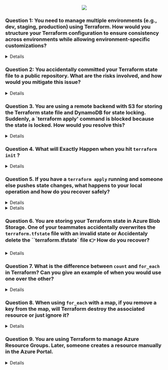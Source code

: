 <p align="center">
  <img src="https://capsule-render.vercel.app/api?type=waving&color=0:0000FF,100:FFB347&height=140&section=header&text=TERRAFORM%20SCENARIO%20BASED%20QUESTIONS&fontSize=28&fontColor=fff" />
</p>

### Question 1: You need to manage multiple environments (e.g., dev, staging, production) using Terraform. How would you structure your Terraform configuration to ensure consistency across environments while allowing environment-specific customizations?
<details>

- Modules: Create reusable modules for components like networks, compute instances, and storage that are shared across environments. These modules are stored in the modules/ directory.
- Use terraform.tfvars within each environment directory to define environment-specific variables (e.g., instance sizes, number of instances, or environment-specific tags).
- Define the backend.tf file in each environment's directory to specify the remote backend for storing the Terraform state files.
- Store your Terraform configurations in a version control system like Git. Each environment can be managed in a separate branch if necessary.
</details>

### Question 2: You accidentally committed your Terraform state file to a public repository. What are the risks involved, and how would you mitigate this issue?

<details>

- Immediately Remove the State File from the Repository
- Revoke Compromised Credentials: Immediately revoke any exposed API keys, provider credentials, or secrets found in the state file.
- Rotate Credentials: Generate new credentials and update your Terraform provider configurations to use them.
- Review Logs: Check cloud provider logs for any unauthorized access or suspicious activity that may have occurred using the exposed credentials
</details>

### Question 3. You are using a remote backend with S3 for storing the Terraform state file and DynamoDB for state locking. Suddenly, a `terraform apply' command is blocked because the state is locked. How would you resolve this?
<details>

- Only manually remove the lock if you are certain that no other Terraform operations are running, as this can lead to state corruption if done incorrectly.

- Remove the Lock Using AWS Management Console:
Select the locked item in the DynamoDB table and delete it.

</details>


### Question 4. What will Exactly Happen when you hit `terraform init` ?
<details>


1. Initialize backend

If you’re storing state remotely (e.g., Azure Storage, S3, Terraform Cloud), it sets that up.

If no backend is defined, it just uses a local terraform.tfstate file.



2. Download providers

Terraform checks the terraform block → required_providers.

It downloads the correct versions (e.g., azurerm, vault, azapi) from the Terraform Registry.

Saves them in .terraform folder locally.



3. Check versions

Confirms your Terraform CLI version meets the required_version.

Verifies provider plugin versions match what you specified.



4. Prepare modules (if any)

If your code uses external modules (source = "git... or registry"), Terraform downloads them into .terraform/modules.



5. Lock dependencies

Creates/updates .terraform.lock.hcl → keeps track of exact provider versions, so builds are reproducible across environments.





---

🔎 In short:

terraform init =
📦 Download providers + modules
🗂️ Setup backend
🔒 Lock versions

It’s like “installing dependencies” in programming (similar to npm install or pip install).


---



</details>

### Question 5. If you have a `terraform apply` running and someone else pushes state changes, what happens to your local operation and how do you recover safely?


<details>

### 🌍 Terraform Apply Without Remote Backend




---


- State file (`terraform.tfstate`) is stored **only on local machine**.  
- Each user has their **own copy of state**.  
- Terraform has **no locking and no sync**, so:  
  - Resource drift can occur.  
  - Duplicate resources may be created.  
  - Existing resources may be deleted/overwritten.  

---

## 📌 Example:
- **User A** runs `terraform apply` → creates VM `vm1`.  
- State file updated only on **User A’s machine**.  
- **User B** runs `terraform apply` → since their state doesn’t know about `vm1`, Terraform may:  
  - Try to **recreate `vm1`**.  
  - Or delete/update resources incorrectly.  
  - Result → **conflicts and downtime**.

---

## ✅ Recovery:
1. Stop the apply immediately.  
2. Share the latest `terraform.tfstate` with the team.  
3. Run:
   ```bash
   terraform refresh
   ```
```mermaid
flowchart TD

A[Start terraform apply 
by User A] --> B[State updated only 
on User A's local machine]

B --> C[User B runs terraform apply 
with outdated state]

C --> D{State differences?}

D -->|Yes| E[Terraform may recreate, 
modify, or delete resources wrongly]
D -->|No| F[No issues but 
state not synced]

E --> G[Infrastructure drift 
or duplication occurs]
F --> G

G --> H[Manual sync needed: 
share updated state file]

H --> I[Re-run terraform plan 
and apply safely]

I --> J[End]
```
</details>

<details>

### 🌍 Terraform State Locking with Azure Blob Storage


If I enable state locking with **Azure Blob Storage**, what happens?

---

## 🔎 Explanation:
- **State locking** prevents multiple people from modifying the same Terraform state at the same time.  
- Azure Blob itself does **not natively lock state**, but Terraform uses **Azure Blob leases** to implement locking.  

### How it works:
1. When you run `terraform apply`, Terraform requests a **lease** on the state blob.  
2. If lease is granted → You hold the lock and your operation runs safely.  
3. If someone else tries to run Terraform at the same time → They get an error:  

4. Once your operation finishes → Lease is released → Others can continue.  

---

## 📌 Example:
- **User A** runs `terraform apply` → acquires lease on blob.  
- **User B** runs `terraform apply` at the same time → gets lock error.  
- **User B** must wait until **User A’s apply finishes**.  

---

## ✅ Recovery if Locked:
- If another person is applying → **wait until their operation completes**.  
- If Terraform crashed and didn’t release lock → use:  
```bash
terraform force-unlock <LOCK_ID>

```

```mermaid
flowchart TD

A[User A runs terraform apply] --> B[Terraform requests lease 
on state blob]

B --> C{Is lease available?}

C -->|Yes| D[Lease acquired 
→ Apply runs safely]

C -->|No| E[Lock error: 
state blob already locked]

D --> F[Apply completes 
→ Lease released]

E --> G[Wait until lease is free 
or force-unlock if safe]

F --> H[Other users can now 
run terraform apply]

G --> H
```
</details>

### Question 6. You are storing your Terraform state in Azure Blob Storage. One of your teammates accidentally overwrites the `terraform.tfstate` file with an invalid state or Accidentaly delete the ``terraform.tfstate` file 👉 How do you recover?

<details>

---

Azure Blob Storage supports **versioning**.

* Every time the `terraform.tfstate` file is updated, **a new version is created automatically**.
* If someone **overwrites** or **deletes** the file, you can **roll back to a previous version**.

#### Recovery Steps:

1. Go to your **Azure Blob Storage account** in the portal.
2. Open the container where `terraform.tfstate` is stored.
3. Enable **Show Deleted/Versioned Blobs**.
4. Select the **previous valid version** of the `terraform.tfstate`.
5. **Promote or restore** that version to make it the current state file.

👉 This ensures Terraform continues working without re-creating all resources.

---


---

### 🔹 What is Soft Delete in Azure Blob Storage?

Soft delete protects your data from accidental deletion or overwrite.

* When enabled, if someone **deletes** or **overwrites** the `terraform.tfstate` file, Azure **keeps a recoverable copy** for a retention period (you decide the number of days).
* You can then restore the file anytime within that retention period.

---

## 🔹 How to Enable Soft Delete for Azure Blob Storage

### Using **Azure Portal**

1. Go to your **Storage Account** in the Azure portal.
2. In the left-hand menu, under **Data Management**, click **Data protection**.
3. Find **Blob soft delete**.
4. Toggle it to **Enabled**.
5. Set the **retention period** (e.g., 7, 14, or 30 days).
6. Click **Save**.

---




  
</details>

### Question 7. What is the difference between `count` and `for_each` in Terraform? Can you give an example of when you would use one over the other?

<details>

---

## 🔹 `count` vs `for_each` in Terraform

### 1. **count**

* Creates multiple **instances of a resource** based on a number.
* Indexed using **numeric indices** (`0,1,2,…`).
* Best when you need **a fixed number of identical resources**.

👉 Example:

```hcl
resource "azurerm_resource_group" "example" {
  count    = 2
  name     = "rg-${count.index}"
  location = "East US"
}
```

✅ Creates `rg-0` and `rg-1`.
⚠️ But if you remove one, the indices can **shift**, causing Terraform to recreate resources unnecessarily.

---

### 2. **for\_each**

* Creates multiple resource instances based on **map** 
* Indexed using **keys**, not numbers.
* Best when you need resources with **unique identifiers**.

👉 Example:

```hcl
resource "azurerm_resource_group" "example" {
  for_each = {
    dev  = "DevRG"
    prod = "ProdRG"
  }

  name     = each.value
  location = "East US"
}
```
### 🔎 How it works:

* `for_each` is looping over the map `{ dev = "DevRG", prod = "ProdRG" }`.
* `each.key` → gives the key (`dev`, `prod`).
* `each.value` → gives the value (`DevRG`, `ProdRG`).

### ✅ Result:

Terraform will create **two resource groups**:

1. `azurerm_resource_group.example["dev"]` → with name **DevRG**
2. `azurerm_resource_group.example["prod"]` → with name **ProdRG**


✅ Creates `example["dev"]` and `example["prod"]`.
⚠️ If you remove one key (`prod`), **only that resource is destroyed** (no index shifting issue).

---


## ⚡Difference

* Use **`count`** → when you just need “N copies” of something.
* Use **`for_each`** → when you want to manage resources with meaningful **keys** (e.g., `dev`, `prod`, `qa`).

---
</details>



### Question 8. When using `for_each` with a map, if you remove a key from the map, will Terraform destroy the associated resource or just ignore it?
<details>
  
---

## ✅ Explanation with Example

Let’s take the same `for_each` scenario:

### Initial Code

```hcl
resource "azurerm_resource_group" "example" {
  for_each = {
    dev  = "DevRG"
    prod = "ProdRG"
  }

  name     = each.value
  location = "East US"
}
```

👉 Terraform creates:

* `example["dev"]` → DevRG
* `example["prod"]` → ProdRG

---

### Modified Code (remove `prod`)

```hcl
resource "azurerm_resource_group" "example" {
  for_each = {
    dev = "DevRG"
  }

  name     = each.value
  location = "East US"
}
```

👉 On next `terraform plan` / `apply`:

* `example["dev"]` → stays (unchanged ✅)
* `example["prod"]` → destroyed ❌ because the `prod` key is no longer in the map

---

## ⚡ Key Point

* `for_each` ties each resource to a **map key**.
* If the key disappears, Terraform considers the resource **orphaned** and **destroys it**.
* Terraform never ignores missing keys, otherwise it would create **state drift** (infrastructure not matching config).

---

## 🔹 Compared to `count`

* With `count`, removing an element in the middle can cause **index shifting**, leading to accidental re-creations.
* With `for_each`, removing a key only deletes **that one resource** → safer and more predictable.

---

</details>

### Question 9. You are using Terraform to manage Azure Resource Groups. Later, someone creates a resource manually in the Azure Portal.

<details>

* Terraform does **not know about this manual resource yet**.
* You want Terraform to manage it **without accidentally destroying it**.

---

## Step 1: Terraform Configuration

```hcl
resource "azurerm_resource_group" "example" {
  name     = "DevRG"
  location = "East US"
  tags = {
    Owner = "terraform-player"
  }
}
```

* This is your Terraform config.
* `terraform.tfstate` currently **does not include** `DevRG` (because it was created manually).

---

## Step 2: Manual Resource Creation

* Someone manually creates `DevRG` in Azure Portal.
* The resource has tag:

```text
Owner = portal-player
```

---

## Step 3: Import the Resource into Terraform State

```bash
terraform import azurerm_resource_group.example /subscriptions/<sub-id>/resourceGroups/DevRG
```

* Terraform now **knows about the existing resource**.
* **But the configuration tags (`Owner = terraform-player`) are different from the actual resource (`Owner = portal-player`)**.

---

## Step 4: Run `terraform plan`

```bash
terraform plan
```

Terraform will show something like this:

```text
  # azurerm_resource_group.example will be updated in-place
  ~ tags = {
      "Owner" = "portal-player" -> " terraform-player"
    }
```

---

### 🔹 What this means

* Terraform **does not apply changes yet**.
* It **shows exactly what will change** if you run `terraform apply`.
* You can then **review and decide**:

  1. Apply the plan → updates the tag to ` terraform-player`
  2. Or update your Terraform config to match existing tags → keeps `portal-player`

---

### ✅ Key Takeaways

* `terraform plan` is a **preview** → shows differences between configuration and actual resource.
* After **importing manual resources**, plan ensures Terraform **doesn’t accidentally destroy or overwrite anything**.
* This is how Terraform **handles drift** safely.

---
</details>




